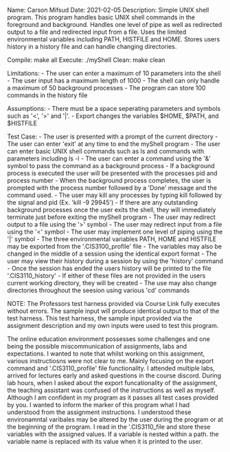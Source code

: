 Name: Carson Mifsud
Date: 2021-02-05
Description: Simple UNIX shell program. This program handles basic UNIX shell commands in the foreground and background.
Handles one level of pipe as well as redirected output to a file and redirected input from a file. Uses the limited environmental
variables including PATH, HISTFILE and HOME. Stores users history in a history file and can handle changing directories.

Compile:
    make all
Execute:
    ./myShell
Clean:
    make clean

Limitations:
    - The user can enter a maximum of 10 parameters into the shell
    - The user input has a maximum length of 1000
    - The shell can only handle a maximum of 50 background processes
    - The program can store 100 commands in the history file

Assumptions:
    - There must be a space seperating parameters and symbols such as '<', '>' and '|'.
    - Export changes the variables $HOME, $PATH, and $HISTFILE

Test Case:
    - The user is presented with a prompt of the current directory
    - The user can enter 'exit' at any time to end the myShell program
    - The user can enter basic UNIX shell commands such as ls and commands with parameters including ls -l
    - The user can enter a command using the '&' symbol to pass the command as a background process
    - If a background process is executed the user will be presented with the processes pid and process number
    - When the background process completes, the user is prompted with the process number followed by a 'Done' message and  the command used.
    - The user may kill any processes by typing kill followed by the signal and pid (Ex. 'kill -9 29945')
    - If there are any outstanding background processes once the user exits the shell, they will immediately terminate just before exiting the myShell program
    - The user may redirect output to a file using the '>' symbol
    - The user may redirect input from a file using the '<' symbol
    - The user may implement one level of piping using the '|' symbol
    - The three environmental variables PATH, HOME and HISTFILE may be exported from the '.CIS3100_profile' file
    - The variables may also be changed in the middle of a session using the identical export format
    - The user may view their history during a session by using the 'history' command
    - Once the session has ended the users history will be printed to the file '.CIS3110_history'
    - If either of these files are not provided in the users current working directory, they will be created
    - The use may also change directories throughout the seesion using various 'cd' commands

NOTE: The Professors test harness provided via Course Link fully executes without errors. The sample input will produce identical output to that of the test harness.
      This test harness, the sample input provided via the assignment description and my own inputs were used to test this program.

The online education environment possesses some challenges and one being the possible miscommunication of assignments, labs and expectations. I wanted to note that whilst working on this
assignment, various instructiosns were not clear to me. Mainly focusing on the export command and '.CIS3110_profile' file functionality. I attended multiple labs,
arrived for lectures early and asked questions in the course discord. During lab hours, when I asked about the export funcationality of the assignment, the teaching assistant was confused
of the instructions as well as myself. Although I am confident in my program as it passes all test cases provided by you. I wanted to inform the marker of this program what I had
understood from the assignment instructions. I understood these environamntal varibales may be altered by the user during the program or at the beginning of the program. I read
in the '.CIS3110_file and store these variables with the assigned values. If a variable is nested within a path. the variable name is replaced with its value when it is printed to the user.